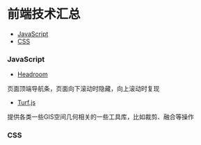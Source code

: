 # 前端技术汇总

* [JavaScript](#1)
* [CSS](#2)


<h3 id="1">JavaScript</h3>

  * [Headroom](https://github.com/WickyNilliams/headroom.js)
  
  页面顶端导航条，页面向下滚动时隐藏，向上滚动时复现

  * [Turf.js](http://turfjs.org/)

  提供各类一些GIS空间几何相关的一些工具库，比如裁剪、融合等操作

  
<h3 id="1">CSS</h3>